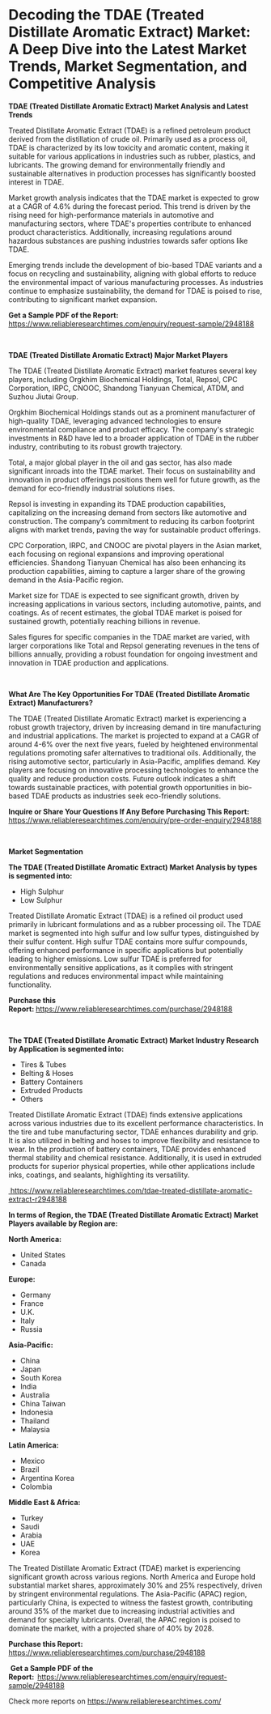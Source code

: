 <p><h1>Decoding the TDAE (Treated Distillate Aromatic Extract) Market: A Deep Dive into the Latest Market Trends, Market Segmentation, and Competitive Analysis</h1></p><p><strong>TDAE (Treated Distillate Aromatic Extract) Market Analysis and Latest Trends</strong></p>
<p><p>Treated Distillate Aromatic Extract (TDAE) is a refined petroleum product derived from the distillation of crude oil. Primarily used as a process oil, TDAE is characterized by its low toxicity and aromatic content, making it suitable for various applications in industries such as rubber, plastics, and lubricants. The growing demand for environmentally friendly and sustainable alternatives in production processes has significantly boosted interest in TDAE.</p><p>Market growth analysis indicates that the TDAE market is expected to grow at a CAGR of 4.6% during the forecast period. This trend is driven by the rising need for high-performance materials in automotive and manufacturing sectors, where TDAE's properties contribute to enhanced product characteristics. Additionally, increasing regulations around hazardous substances are pushing industries towards safer options like TDAE. </p><p>Emerging trends include the development of bio-based TDAE variants and a focus on recycling and sustainability, aligning with global efforts to reduce the environmental impact of various manufacturing processes. As industries continue to emphasize sustainability, the demand for TDAE is poised to rise, contributing to significant market expansion.</p></p>
<p><strong>Get a Sample PDF of the Report:&nbsp;</strong> <a href="https://www.reliableresearchtimes.com/enquiry/request-sample/2948188?utm_campaign=3040&utm_medium=2&utm_source=Github&utm_content=ia&utm_term=12032025&utm_id=tdae-treated-distillate-aromatic-extract">https://www.reliableresearchtimes.com/enquiry/request-sample/2948188</a></p>
<p>&nbsp;</p>
<p><strong>TDAE (Treated Distillate Aromatic Extract) Major Market Players</strong></p>
<p><p>The TDAE (Treated Distillate Aromatic Extract) market features several key players, including Orgkhim Biochemical Holdings, Total, Repsol, CPC Corporation, IRPC, CNOOC, Shandong Tianyuan Chemical, ATDM, and Suzhou Jiutai Group. </p><p>Orgkhim Biochemical Holdings stands out as a prominent manufacturer of high-quality TDAE, leveraging advanced technologies to ensure environmental compliance and product efficacy. The company's strategic investments in R&D have led to a broader application of TDAE in the rubber industry, contributing to its robust growth trajectory.</p><p>Total, a major global player in the oil and gas sector, has also made significant inroads into the TDAE market. Their focus on sustainability and innovation in product offerings positions them well for future growth, as the demand for eco-friendly industrial solutions rises.</p><p>Repsol is investing in expanding its TDAE production capabilities, capitalizing on the increasing demand from sectors like automotive and construction. The company’s commitment to reducing its carbon footprint aligns with market trends, paving the way for sustainable product offerings.</p><p>CPC Corporation, IRPC, and CNOOC are pivotal players in the Asian market, each focusing on regional expansions and improving operational efficiencies. Shandong Tianyuan Chemical has also been enhancing its production capabilities, aiming to capture a larger share of the growing demand in the Asia-Pacific region.</p><p>Market size for TDAE is expected to see significant growth, driven by increasing applications in various sectors, including automotive, paints, and coatings. As of recent estimates, the global TDAE market is poised for sustained growth, potentially reaching billions in revenue.</p><p>Sales figures for specific companies in the TDAE market are varied, with larger corporations like Total and Repsol generating revenues in the tens of billions annually, providing a robust foundation for ongoing investment and innovation in TDAE production and applications.</p></p>
<p>&nbsp;</p>
<p><strong>What Are The Key Opportunities For TDAE (Treated Distillate Aromatic Extract) Manufacturers?</strong></p>
<p><p>The TDAE (Treated Distillate Aromatic Extract) market is experiencing a robust growth trajectory, driven by increasing demand in tire manufacturing and industrial applications. The market is projected to expand at a CAGR of around 4-6% over the next five years, fueled by heightened environmental regulations promoting safer alternatives to traditional oils. Additionally, the rising automotive sector, particularly in Asia-Pacific, amplifies demand. Key players are focusing on innovative processing technologies to enhance the quality and reduce production costs. Future outlook indicates a shift towards sustainable practices, with potential growth opportunities in bio-based TDAE products as industries seek eco-friendly solutions.</p></p>
<p><strong>Inquire or Share Your Questions If Any Before Purchasing This Report:</strong> <a href="https://www.reliableresearchtimes.com/enquiry/pre-order-enquiry/2948188?utm_campaign=3040&utm_medium=2&utm_source=Github&utm_content=ia&utm_term=12032025&utm_id=tdae-treated-distillate-aromatic-extract">https://www.reliableresearchtimes.com/enquiry/pre-order-enquiry/2948188</a></p>
<p>&nbsp;</p>
<p><strong>Market Segmentation</strong></p>
<p><strong>The TDAE (Treated Distillate Aromatic Extract) Market Analysis by types is segmented into:</strong></p>
<p><ul><li>High Sulphur</li><li>Low Sulphur</li></ul></p>
<p><p>Treated Distillate Aromatic Extract (TDAE) is a refined oil product used primarily in lubricant formulations and as a rubber processing oil. The TDAE market is segmented into high sulfur and low sulfur types, distinguished by their sulfur content. High sulfur TDAE contains more sulfur compounds, offering enhanced performance in specific applications but potentially leading to higher emissions. Low sulfur TDAE is preferred for environmentally sensitive applications, as it complies with stringent regulations and reduces environmental impact while maintaining functionality.</p></p>
<p><strong>Purchase this Report:&nbsp;</strong><a href="https://www.reliableresearchtimes.com/purchase/2948188?utm_campaign=3040&utm_medium=2&utm_source=Github&utm_content=ia&utm_term=12032025&utm_id=tdae-treated-distillate-aromatic-extract">https://www.reliableresearchtimes.com/purchase/2948188</a></p>
<p>&nbsp;</p>
<p><strong>The TDAE (Treated Distillate Aromatic Extract) Market Industry Research by Application is segmented into:</strong></p>
<p><ul><li>Tires & Tubes</li><li>Belting & Hoses</li><li>Battery Containers</li><li>Extruded Products</li><li>Others</li></ul></p>
<p><p>Treated Distillate Aromatic Extract (TDAE) finds extensive applications across various industries due to its excellent performance characteristics. In the tire and tube manufacturing sector, TDAE enhances durability and grip. It is also utilized in belting and hoses to improve flexibility and resistance to wear. In the production of battery containers, TDAE provides enhanced thermal stability and chemical resistance. Additionally, it is used in extruded products for superior physical properties, while other applications include inks, coatings, and sealants, highlighting its versatility.</p></p>
<p><a href="https://www.reliableresearchtimes.com/tdae-treated-distillate-aromatic-extract-r2948188?utm_campaign=3040&utm_medium=2&utm_source=Github&utm_content=ia&utm_term=12032025&utm_id=tdae-treated-distillate-aromatic-extract">&nbsp;https://www.reliableresearchtimes.com/tdae-treated-distillate-aromatic-extract-r2948188</a></p>
<p><strong>In terms of Region, the TDAE (Treated Distillate Aromatic Extract) Market Players available by Region are:</strong></p>
<p>
    <p> <strong> North America: </strong>
        <ul>
            <li>United States</li>
            <li>Canada</li>
        </ul>
        </p> 
    <p> <strong> Europe: </strong>
        <ul>
            <li>Germany</li>
            <li>France</li>
            <li>U.K.</li>
            <li>Italy</li>
            <li>Russia</li>
        </ul>
        </p> 
    <p> <strong> Asia-Pacific: </strong>
        <ul>
            <li>China</li>
            <li>Japan</li>
            <li>South Korea</li>
            <li>India</li>
            <li>Australia</li>
            <li>China Taiwan</li>
            <li>Indonesia</li>
            <li>Thailand</li>
            <li>Malaysia</li>
        </ul>
        </p> 
    <p> <strong> Latin America: </strong>
        <ul>
            <li>Mexico</li>
            <li>Brazil</li>
            <li>Argentina Korea</li>
            <li>Colombia</li>
        </ul>
        </p> 
    <p> <strong> Middle East & Africa: </strong>
        <ul>
            <li>Turkey</li>
            <li>Saudi</li>
            <li>Arabia</li>
            <li>UAE</li>
            <li>Korea</li>
        </ul>
    </p>
    </p>
<p><p>The Treated Distillate Aromatic Extract (TDAE) market is experiencing significant growth across various regions. North America and Europe hold substantial market shares, approximately 30% and 25% respectively, driven by stringent environmental regulations. The Asia-Pacific (APAC) region, particularly China, is expected to witness the fastest growth, contributing around 35% of the market due to increasing industrial activities and demand for specialty lubricants. Overall, the APAC region is poised to dominate the market, with a projected share of 40% by 2028.</p></p>
<p><strong>Purchase this Report: </strong><a href="https://www.reliableresearchtimes.com/purchase/2948188?utm_campaign=3040&utm_medium=2&utm_source=Github&utm_content=ia&utm_term=12032025&utm_id=tdae-treated-distillate-aromatic-extract">https://www.reliableresearchtimes.com/purchase/2948188</a></p>
<p>&nbsp;<strong>Get a Sample PDF of the Report:&nbsp;&nbsp;</strong><a href="https://www.reliableresearchtimes.com/enquiry/request-sample/2948188?utm_campaign=3040&utm_medium=2&utm_source=Github&utm_content=ia&utm_term=12032025&utm_id=tdae-treated-distillate-aromatic-extract">https://www.reliableresearchtimes.com/enquiry/request-sample/2948188</a></p>
<p><strong></strong></p>
<p>Check more reports on <a href="https://www.reliableresearchtimes.com/?utm_campaign=3040&utm_medium=2&utm_source=Github&utm_content=ia&utm_term=12032025&utm_id=tdae-treated-distillate-aromatic-extract">https://www.reliableresearchtimes.com/</a></p>